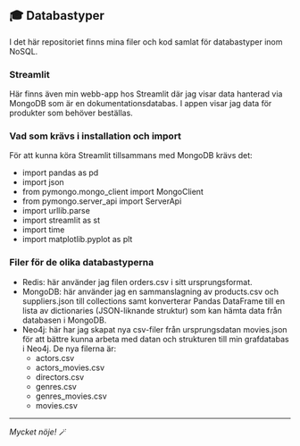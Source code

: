 ## 🎓 Databastyper

I det här repositoriet finns mina filer och kod samlat för databastyper inom NoSQL. 

### Streamlit

Här finns även min webb-app hos Streamlit där jag visar data hanterad via MongoDB som är en dokumentationsdatabas. I appen visar jag data för produkter som behöver beställas.

### Vad som krävs i installation och import

För att kunna köra Streamlit tillsammans med MongoDB krävs det:

* import pandas as pd
* import json
* from pymongo.mongo_client import MongoClient
* from pymongo.server_api import ServerApi
* import urllib.parse 
* import streamlit as st
* import time
* import matplotlib.pyplot as plt

### Filer för de olika databastyperna

* Redis: här använder jag filen orders.csv i sitt ursprungsformat.
* MongoDB: här använder jag en sammanslagning av products.csv och suppliers.json till collections samt konverterar Pandas DataFrame till en lista av dictionaries (JSON-liknande struktur) som kan hämta data från databasen i MongoDB.
* Neo4j: här har jag skapat nya csv-filer från ursprungsdatan movies.json för att bättre kunna arbeta med datan och strukturen till min grafdatabas i Neo4j. De nya filerna är:
    * actors.csv
    * actors_movies.csv
    * directors.csv
    * genres.csv
    * genres_movies.csv
    * movies.csv
_______________________________________________________________________________________________

*Mycket nöje!* 🪄
